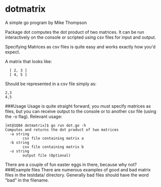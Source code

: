 # dotmatrix
A simple go program by Mike Thompson

Package dot computes the dot product of two matrices. It can be run interactively on the console or scripted using csv files for input and output.

Specifying Matrices as csv files is quite easy and works exactly how you'd expect.

A matrix that looks like:

```
  [ 2, 3 ]
  [ 4, 5 ]
```
Should be represented in a csv file simply as:
```
2,3
4,5
```
###Usage
Usage is quite straight forward, you must specify matrices as files, but you can receive output to the console or to another csv file (using the -o flag).  Relevant usage:
```
[mt@1Q84 dotmatrix]$ go run dot.go -h
Computes and returns the dot product of two matrices
  -a string
    	csv file containing matrix a
  -b string
    	csv file containing matrix b
  -o string
    	output file (Optional)

```
There are a couple of fun easter eggs in there, because why not?
###Example files
There are numerous examples of good and bad matrix files in the testdata/ directory.  Generally bad files should have the word "bad" in the filename.